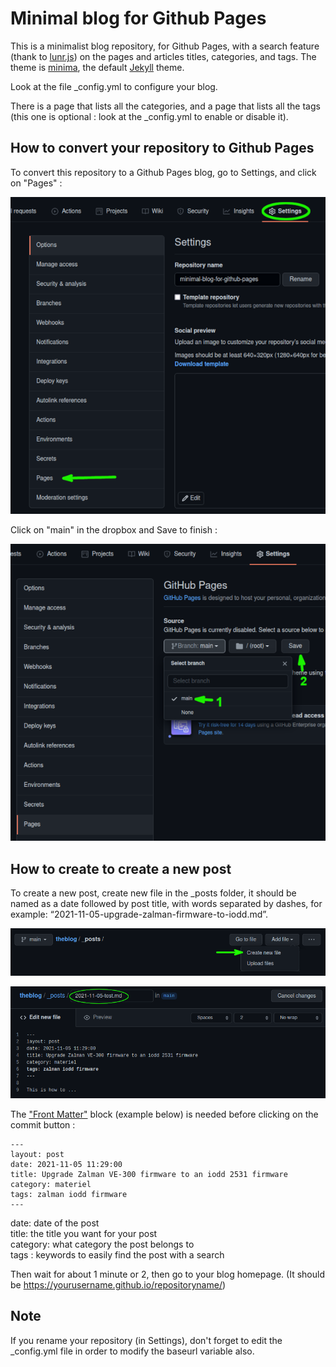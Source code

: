 # Minimal blog for Github Pages

This is a minimalist blog repository, for Github Pages, with a search feature (thank to [lunr.js](https://lunrjs.com/)) on the pages and articles titles, categories, and tags. The theme is [minima](https://github.com/jekyll/minima), the default [Jekyll](https://jekyllrb.com/) theme.

Look at the file _config.yml to configure your blog.

There is a page that lists all the categories, and a page that lists all the tags (this one is optional : look at the _config.yml to enable or disable it).

## How to convert your repository to Github Pages

To convert this repository to a Github Pages blog, go to Settings, and click on "Pages" :

![image](https://raw.githubusercontent.com/brahimmachkouri/images/main/settings.png)

Click on "main" in the dropbox and Save to finish :

![image](https://raw.githubusercontent.com/brahimmachkouri/images/main/settings_ghpages2.png)

## How to create to create a new post

To create a new post, create new file in the _posts folder, it should be named as a date followed by post title, with words separated by dashes, for example: “2021-11-05-upgrade-zalman-firmware-to-iodd.md”.

![image](https://raw.githubusercontent.com/brahimmachkouri/images/main/gh_create_new_file.png)

![image](https://raw.githubusercontent.com/brahimmachkouri/images/main/gh_create_new_file2.png)

The ["Front Matter"](https://jekyllrb.com/docs/front-matter/) block (example below) is needed before clicking on the commit button :
```
---
layout: post
date: 2021-11-05 11:29:00
title: Upgrade Zalman VE-300 firmware to an iodd 2531 firmware
category: materiel
tags: zalman iodd firmware
---
```
date: date of the post\
title: the title you want for your post \
category: what category the post belongs to \
tags : keywords to easily find the post with a search

Then wait for about 1 minute or 2, then go to your blog homepage. (It should be https://yourusername.github.io/repositoryname/)

## Note

If you rename your repository (in Settings), don't forget to edit the _config.yml file in order to modify the baseurl variable also.
